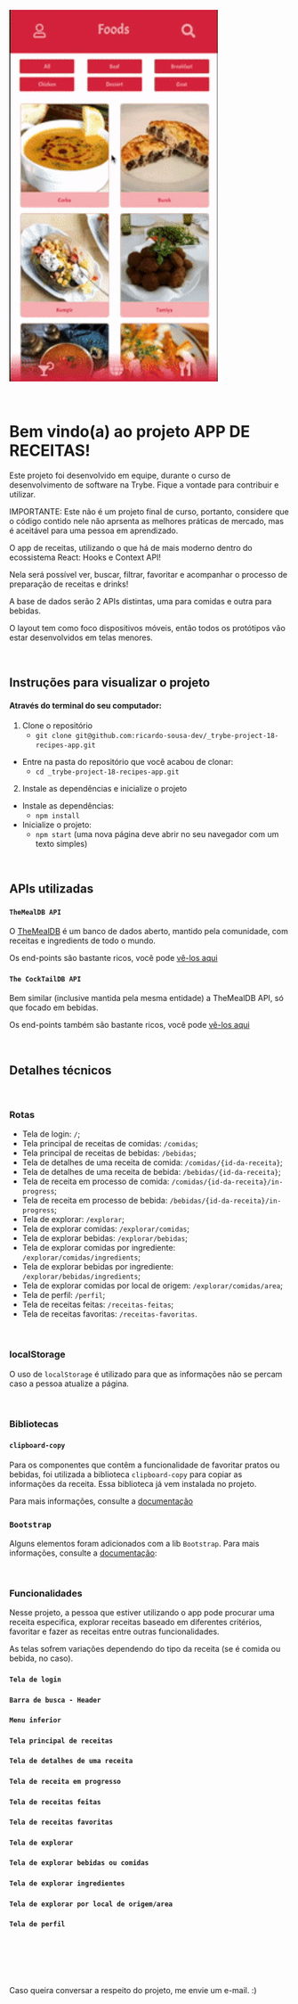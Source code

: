 
![](gif-project.gif)

&nbsp;&nbsp;
# Bem vindo(a) ao projeto APP DE RECEITAS!


Este projeto foi desenvolvido em equipe, durante o curso de desenvolvimento de software na Trybe. Fique a vontade para contribuir e utilizar.

IMPORTANTE: Este não é um projeto final de curso, portanto, considere que o código contido nele não aprsenta as melhores práticas de mercado, mas é aceitável para uma pessoa em aprendizado. 

O app de receitas, utilizando o que há de mais moderno dentro do ecossistema React: Hooks e Context API!

Nela será possível ver, buscar, filtrar, favoritar e acompanhar o processo de preparação de receitas e drinks!

A base de dados serão 2 APIs distintas, uma para comidas e outra para bebidas.

O layout tem como foco dispositivos móveis, então todos os protótipos vão estar desenvolvidos em telas menores.


&nbsp;&nbsp;

## Instruções para visualizar o projeto

#### Através do terminal do seu computador:
1. Clone o repositório
    * `git clone git@github.com:ricardo-sousa-dev/_trybe-project-18-recipes-app.git`
  * Entre na pasta do repositório que você acabou de clonar:
    * `cd _trybe-project-18-recipes-app.git`

2. Instale as dependências e inicialize o projeto
  * Instale as dependências:
    * `npm install`
  * Inicialize o projeto:
    * `npm start` (uma nova página deve abrir no seu navegador com um texto simples)

&nbsp;&nbsp;
## APIs utilizadas

#### `TheMealDB API`

O [TheMealDB](https://www.themealdb.com/) é um banco de dados aberto, mantido pela comunidade, com receitas e ingredients de todo o mundo.

Os end-points são bastante ricos, você pode [vê-los aqui](https://www.themealdb.com/api.php)

#### `The CockTailDB API`

Bem similar (inclusive mantida pela mesma entidade) a TheMealDB API, só que focado em bebidas.

Os end-points também são bastante ricos, você pode [vê-los aqui](https://www.thecocktaildb.com/api.php)

&nbsp;&nbsp;
## Detalhes técnicos
&nbsp;
### Rotas

* Tela de login: `/`;
* Tela principal de receitas de comidas: `/comidas`;
* Tela principal de receitas de bebidas: `/bebidas`;
* Tela de detalhes de uma receita de comida: `/comidas/{id-da-receita}`;
* Tela de detalhes de uma receita de bebida: `/bebidas/{id-da-receita}`;
* Tela de receita em processo de comida: `/comidas/{id-da-receita}/in-progress`;
* Tela de receita em processo de bebida: `/bebidas/{id-da-receita}/in-progress`;
* Tela de explorar: `/explorar`;
* Tela de explorar comidas: `/explorar/comidas`;
* Tela de explorar bebidas: `/explorar/bebidas`;
* Tela de explorar comidas por ingrediente: `/explorar/comidas/ingredients`;
* Tela de explorar bebidas por ingrediente: `/explorar/bebidas/ingredients`;
* Tela de explorar comidas por local de origem: `/explorar/comidas/area`;
* Tela de perfil: `/perfil`;
* Tela de receitas feitas: `/receitas-feitas`;
* Tela de receitas favoritas: `/receitas-favoritas`.

&nbsp;
### localStorage

O uso de `localStorage` é utilizado para que as informações não se percam caso a pessoa atualize a página.

&nbsp;
### Bibliotecas

#### `clipboard-copy`

Para os componentes que contêm a funcionalidade de favoritar pratos ou bebidas, foi utilizada a biblioteca `clipboard-copy` para copiar as informações da receita. Essa biblioteca já vem instalada no projeto.

Para mais informações, consulte a [documentação](https://www.npmjs.com/package/clipboard-copy)

### `Bootstrap` 

Alguns elementos foram adicionados com a lib `Bootstrap`. 
Para mais informações, consulte a [documentação](https://react-bootstrap.github.io/components/buttons/):

&nbsp;
### Funcionalidades

Nesse projeto, a pessoa que estiver utilizando o app pode procurar uma receita especifica, explorar receitas baseado em diferentes critérios, favoritar e fazer as receitas entre outras funcionalidades.

As telas sofrem variações dependendo do tipo da receita (se é comida ou bebida, no caso).


#### `Tela de login`

#### `Barra de busca - Header`

#### `Menu inferior`

#### `Tela principal de receitas`

#### `Tela de detalhes de uma receita`
 
#### `Tela de receita em progresso`

#### `Tela de receitas feitas`

#### `Tela de receitas favoritas`

#### `Tela de explorar`

#### `Tela de explorar bebidas ou comidas`

#### `Tela de explorar ingredientes`

#### `Tela de explorar por local de origem/area`

#### `Tela de perfil`

&nbsp;
---
&nbsp;

Caso queira conversar a respeito do projeto, me envie um e-mail.  :)
